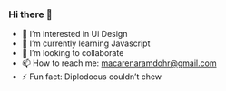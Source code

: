 ### Hi there 👋

- 👀 I’m interested in Ui Design
- 🌱 I’m currently learning Javascript
- 💞️ I’m looking to collaborate 
- 📫 How to reach me: macarenaramdohr@gmail.com
- ⚡ Fun fact: Diplodocus couldn’t chew
